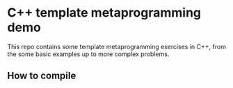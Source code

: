 # C++ template metaprogramming demo

This repo contains some template metaprogramming exercises in C++, from the some basic examples up to more complex problems.

## How to compile
